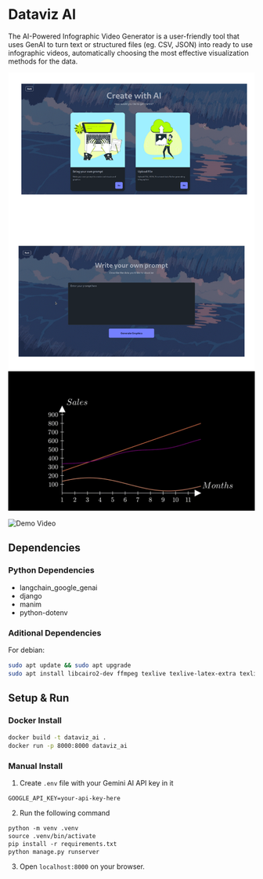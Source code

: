 # Dataviz AI

The AI-Powered Infographic Video Generator is a user-friendly tool that uses GenAI to turn text or structured files (eg. CSV, JSON) into ready to use infographic videos, automatically choosing the most effective visualization methods for the data.

![](./screenshots/combined.png)
![](./screenshots/1.gif)

![Demo Video](https://www.youtube.com/watch?v=czEbaWtR0m0)

## Dependencies

### Python Dependencies
- langchain_google_genai
- django
- manim
- python-dotenv

### Aditional Dependencies

For debian:
```bash
sudo apt update && sudo apt upgrade
sudo apt install libcairo2-dev ffmpeg texlive texlive-latex-extra texlive-fonts-extra texlive-latex-recommended texlive-science tipa libpango1.0-dev
```

## Setup & Run

### Docker Install
```bash
docker build -t dataviz_ai .
docker run -p 8000:8000 dataviz_ai
```

### Manual Install
1. Create `.env` file with your Gemini AI API key in it
```
GOOGLE_API_KEY=your-api-key-here
```

2. Run the following command
```
python -m venv .venv
source .venv/bin/activate
pip install -r requirements.txt
python manage.py runserver
```

3. Open `localhost:8000` on your browser.

